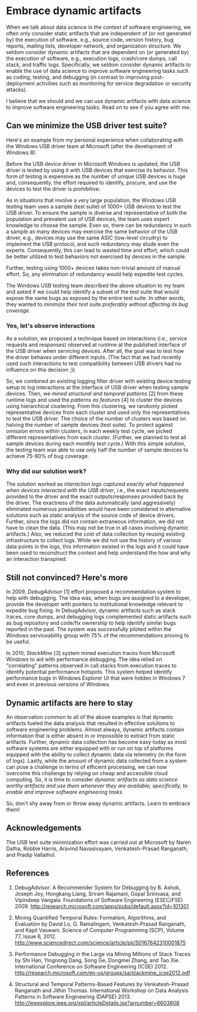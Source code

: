 # Embrace dynamic artifacts

When we talk about data science in the context of software engineering, we often only consider static artifacts that are independent of (or not generated by) the execution of software, e.g., source code, version history, bug reports, mailing lists, developer network, and organization structure.  We seldom consider dynamic artifacts that are dependent on (or generated by) the execution of software, e.g., execution logs, crash/core dumps, call stack, and traffic logs.  Specifically, we seldom consider dynamic artifacts to enable the use of data science to improve software engineering tasks such as coding, testing, and debugging (in contrast to improving post-deployment activities such as monitoring for service degradation or security attacks).

I believe that we should and we can use dynamic artifacts with data science to improve software engineering tasks.  Read on to see if you agree with me.

## Can we minimize the USB driver test suite?

Here's an example from my personal experience when collaborating with the Windows USB driver team at Microsoft (after the development of Windows 8).

Before the USB device driver in Microsoft Windows is updated, the USB driver is tested by using it with USB devices that exercise its behavior.  This form of testing is expensive as the number of unique USB devices is huge and, consequently, the effort required to identify, procure, and use the devices to test the driver is prohibitive.

As in situations that involve a very large population, the Windows USB testing team uses a sample (test suite) of 1000+ USB devices to test the USB driver.  To ensure the sample is diverse and representative of both the population and prevalent use of USB devices, the team uses expert knowledge to choose the sample.  Even so, there can be redundancy in such a sample as many devices may exercise the same behavior of the USB driver, e.g., devices may use the same ASIC (low-level circuitry) to implement the USB protocol, and such redundancy may elude even the experts.  Consequently, this can lead to wasted time and effort, which could be better utilized to test behaviors not exercised by devices in the sample.

Further, testing using 1000+ devices takes non-trivial amount of manual effort.  So, any elimination of redundancy would help expedite test cycles.

The Windows USB testing team described the above situation to my team and asked if we could help identify a subset of the test suite that would expose the same bugs as exposed by the entire test suite.  In other words, they wanted to _minimize their test suite preferably without affecting its bug coverage_.

### Yes, let's observe interactions

As a solution, we proposed a technique based on interactions (i.e., service requests and responses) observed at runtime at the published interface of the USB driver when servicing devices.  After all, the goal was to test how the driver behaves under different inputs.  (The fact that we had recently used such interactions to test compatibility between USB drivers had no influence on this decision ;))

So, we combined an existing logging filter driver with existing device testing setup to log interactions at the interface of USB driver when testing sample devices.  Then, we _mined structural and temporal patterns_ [2] from these runtime logs and used the _patterns as features_ [4] to cluster the devices using hierarchical clustering.  From this clustering, we randomly picked representative devices from each cluster and used only the representatives to test the USB driver.  The choice of the number of clusters was based on halving the number of sample devices (test suite).  To protect against omission errors within clusters, in each weekly test cycle, we picked different representatives from each cluster.  (Further, we planned to test all sample devices during each monthly test cycle.)  With this simple solution, the testing team was able to use only half the number of sample devices to achieve 75-80% of bug coverage.

### Why did our solution work?

The solution worked as _interaction logs captured exactly what happened when devices interacted with the USB driver_, i.e., the exact inputs/requests provided to the driver and the exact outputs/responses provided back by the driver.  The exactness of the data automatically (and aggressively) eliminated numerous possibilities would have been considered in alternative solutions such as static analysis of the source code of device drivers.  Further, since the logs did not contain extraneous information, we did not have to clean the data.  (This may not be true in all cases involving dynamic artifacts.)  Also, we reduced the cost of data collection by reusing existing infrastructure to collect logs.  While we did not use the history of various data points in the logs, this information existed in the logs and it could have been used to reconstruct the context and help understand the how and why an interaction transpired.


## Still not convinced?  Here's more

In 2009, _DebugAdvisor_ [1] effort proposed a recommendation system to help with debugging.  The idea was, when bugs are assigned to a developer, provide the developer with pointers to institutional knowledge relevant to expedite bug fixing.  In DebugAdvisor, dynamic artifacts such as stack traces, core dumps, and debugging logs complemented static artifacts such as bug repository and code/fix ownership to help identify similar bugs reported in the past.  The system was successfully piloted within the Windows serviceability group with 75% of the recommendations proving to be useful.

In 2010, _StackMine_ [3] system mined execution traces from Microsoft Windows to aid with performance debugging.  The idea relied on "correlating" patterns observed in call stacks from execution traces to identify potential performance hotspots.  This system helped identify performance bugs in Windows Explorer UI that were hidden in Windows 7 and even in previous versions of Windows.


## Dynamic artifacts are here to stay

An observation common to all of the above examples is that dynamic artifacts fueled the data analysis that resulted in effective solutions to software engineering problems.  Almost always, dynamic artifacts contain information that is either absent in or impossible to extract from static artifacts.  Further, dynamic data collection has become easy today as most software systems are either equipped with or run on top of platforms equipped with the ability to collect dynamic data via telemetry (in the form of logs).  Lastly, while the amount of dynamic data collected from a system can pose a challenge in terms of efficient processing, we can now overcome this challenge by relying on cheap and accessible cloud computing.  So, it is time to consider _dynamic artifacts as data science worthy artifacts and use them whenever they are available; specifically, to enable and improve software engineering tasks._ 

So, don't shy away from or throw away dynamic artifacts.  Learn to embrace them!


## Acknowledgements

The USB test suite minimization effort was carried out at Microsoft by Naren Datha, Robbie Harris, Aravind Navasivayam, Venkatesh-Prasad Ranganath, and Pradip Vallathol.


## References

1. DebugAdvisor: A Recommender System for Debugging by B. Ashok, Joseph Joy, Hongkang Liang, Sriram Rajamani, Gopal Srinivasa, and Vipindeep Vangala.  Foundations of Software Engineering (ESEC/FSE) 2009.  <http://research.microsoft.com/apps/pubs/default.aspx?id=101301>

2. Mining Quantified Temporal Rules: Formalism, Algorithms, and Evaluation by David Lo, G. Ramalingam, Venkatesh-Prasad Ranganath, and Kapil Vaswani.  Science of Computer Programming (SCP), Volume 77, Issue 6, 2012.  <http://www.sciencedirect.com/science/article/pii/S0167642310001875>

3. Performance Debugging in the Large via Mining Millions of Stack Traces by Shi Han, Yingnong Dang, Song Ge, Dongmei Zhang, and Tao Xie.  International Conference on Software Engineering (ICSE) 2012.  <http://research.microsoft.com/en-us/groups/sa/stackmine_icse2012.pdf>

4. Structural and Temporal Patterns-Based Features by Venkatesh-Prasad Ranganath and Jithin Thomas.  International Workshop on Data Analysis Patterns in Software Engineering (DAPSE) 2013. <http://ieeexplore.ieee.org/xpl/articleDetails.jsp?arnumber=6603808>

